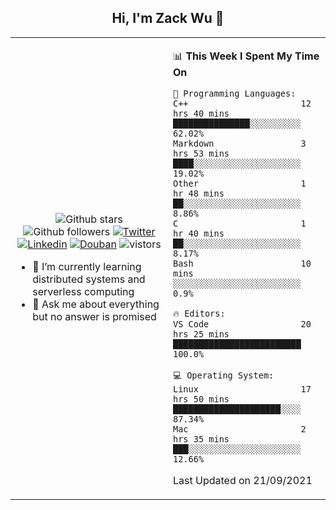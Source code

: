 <h2 align="center"> Hi, I'm Zack Wu 👋 </h2>

<table>
    <tr>
        <td valign="center" width="50%">
            <p align="center">
              <img src="https://img.shields.io/github/stars/keithnull?style=social" alt="Github stars" />
              <img src="https://img.shields.io/github/followers/keithnull?style=social" alt="Github followers" />
              <a href="https://twitter.com/_zackwu"><img src="https://img.shields.io/badge/@__zackwu-1DA1F2?style=flat&logo=Twitter&logoColor=white" alt="Twitter"/></a>
              <a href="https://www.linkedin.com/in/wuzhengke/?locale=en_US"><img src="https://img.shields.io/badge/@wuzhengke-0073b1?style=flat&logo=LinkedIn&logoColor=white" alt="Linkedin" /></a>
              <a href="https://www.douban.com/people/keith1"><img src="https://img.shields.io/badge/@keith1-007722?style=flat&logo=Douban&logoColor=white" alt="Douban" /></a>
              <img src="https://visitor-badge.glitch.me/badge?page_id=keithnull" alt="vistors" />
            </p>
            <ul>
                <li>🌱 I’m currently learning distributed systems and serverless computing</li>
                <li>💬 Ask me about everything but no answer is promised</li>
            </ul>
        </td>
       <td valign="top" width="50%">
    
<!--START_SECTION:waka-->
📊 **This Week I Spent My Time On** 

```text
💬 Programming Languages: 
C++                      12 hrs 40 mins      ███████████████░░░░░░░░░░   62.02% 
Markdown                 3 hrs 53 mins       ████░░░░░░░░░░░░░░░░░░░░░   19.02% 
Other                    1 hr 48 mins        ██░░░░░░░░░░░░░░░░░░░░░░░   8.86% 
C                        1 hr 40 mins        ██░░░░░░░░░░░░░░░░░░░░░░░   8.17% 
Bash                     10 mins             ░░░░░░░░░░░░░░░░░░░░░░░░░   0.9%

🔥 Editors: 
VS Code                  20 hrs 25 mins      █████████████████████████   100.0%

💻 Operating System: 
Linux                    17 hrs 50 mins      █████████████████████░░░░   87.34% 
Mac                      2 hrs 35 mins       ███░░░░░░░░░░░░░░░░░░░░░░   12.66%

```


 Last Updated on 21/09/2021
<!--END_SECTION:waka-->
</td></tr>
</table>


